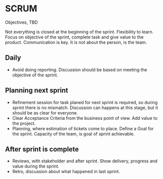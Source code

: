 # SCRUM

Objectives, TBD

Not everything is closed at the beginning of the sprint. Flexibility to learn.
Focus on objective of the sprint, complete task and give value to the product.
Communication is key. It is not about the person, is the team.

## Daily
- Avoid doing reporting. Discussion should be based on meeting the objective of the sprint.

## Planning next sprint
- Refinement session for task planed for next sprint is required, so during sprint there is no mismatch. Discussion can happens at this stage, but it should be as clear for everyone.
- Clear Acceptance Criteria from the business point of view. Add value to the project.
- Planning, where estimation of tickets come to place. Define a Goal for the sprint. Capacity of the team, is goal of sprint achievable.

## After sprint is complete
- Reviews, with stakeholder and after sprint. Show delivery, progress and value during the sprint.
- Retro, discussion about what happened in last sprint.
